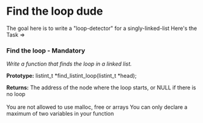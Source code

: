 # **Find the loop dude**

The goal here is to write a "loop-detector" for a singly-linked-list
Here's the Task =>

### **Find the loop - Mandatory**

<i>Write a function that finds the loop in a linked list.</i>

**Prototype:** listint_t *find_listint_loop(listint_t *head);

**Returns:** The address of the node where the loop starts, or NULL if there is no loop <br>
<br>
You are not allowed to use malloc, free or arrays
You can only declare a maximum of two variables in your function

